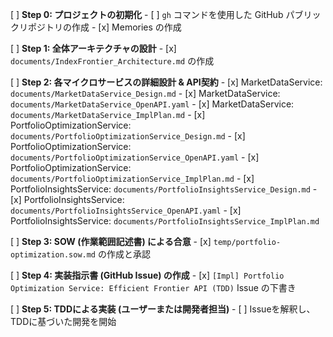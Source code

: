 ﻿[ ] **Step 0: プロジェクトの初期化**
    - [ ] `gh` コマンドを使用した GitHub パブリックリポジトリの作成
    - [x] Memories の作成

[ ] **Step 1: 全体アーキテクチャの設計**
    - [x] `documents/IndexFrontier_Architecture.md` の作成

[ ] **Step 2: 各マイクロサービスの詳細設計 & API契約**
    - [x] MarketDataService: `documents/MarketDataService_Design.md`
    - [x] MarketDataService: `documents/MarketDataService_OpenAPI.yaml`
    - [x] MarketDataService: `documents/MarketDataService_ImplPlan.md`
    - [x] PortfolioOptimizationService: `documents/PortfolioOptimizationService_Design.md`
    - [x] PortfolioOptimizationService: `documents/PortfolioOptimizationService_OpenAPI.yaml`
    - [x] PortfolioOptimizationService: `documents/PortfolioOptimizationService_ImplPlan.md`
    - [x] PortfolioInsightsService: `documents/PortfolioInsightsService_Design.md`
    - [x] PortfolioInsightsService: `documents/PortfolioInsightsService_OpenAPI.yaml`
    - [x] PortfolioInsightsService: `documents/PortfolioInsightsService_ImplPlan.md`

[ ] **Step 3: SOW (作業範囲記述書) による合意**
    - [x] `temp/portfolio-optimization.sow.md` の作成と承認

[ ] **Step 4: 実装指示書 (GitHub Issue) の作成**
    - [x] `[Impl] Portfolio Optimization Service: Efficient Frontier API (TDD)` Issue の下書き

[ ] **Step 5: TDDによる実装 (ユーザーまたは開発者担当)**
    - [ ] Issueを解釈し、TDDに基づいた開発を開始
